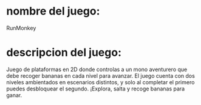 # nombre del juego:
RunMonkey
# descripcion del juego: 
Juego de plataformas en 2D donde controlas a un mono aventurero que debe recoger bananas en cada nivel para avanzar. El juego cuenta con dos niveles ambientados en escenarios distintos, y solo al completar el primero puedes desbloquear el segundo. ¡Explora, salta y recoge bananas para ganar.

